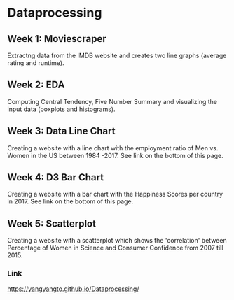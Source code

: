 # Dataprocessing

## Week 1: Moviescraper 
Extractng data from the IMDB website and creates two line graphs (average rating and runtime).

## Week 2: EDA
Computing Central Tendency, Five Number Summary and visualizing the input data (boxplots and histograms). 

## Week 3: Data Line Chart
Creating a website with a line chart with the employment ratio of Men vs. Women in the US between 1984 -2017. See link on the bottom of this page.

## Week 4: D3 Bar Chart
Creating a website with a bar chart with the Happiness Scores per country in 2017. See link on the bottom of this page.

## Week 5: Scatterplot
Creating a website with a scatterplot which shows the 'correlation' between Percentage of Women in Science and Consumer Confidence from 2007 till 2015.


### Link
https://yangyangto.github.io/Dataprocessing/
